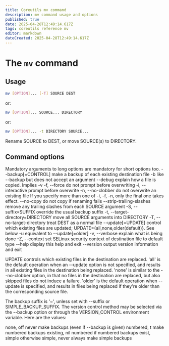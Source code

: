 ```yaml
---
title: Coreutils mv command
description: mv command usage and options
published: true
date: 2025-04-28T12:49:14.617Z
tags: coreutils reference mv
editor: markdown
dateCreated: 2025-04-28T12:49:14.617Z
---
```



# The `mv` command


## Usage

```bash
mv [OPTION]... [-T] SOURCE DEST
```

or:

```bash
mv [OPTION]... SOURCE... DIRECTORY
```

or:

```bash
mv [OPTION]... -t DIRECTORY SOURCE...
```
Rename SOURCE to DEST, or move SOURCE(s) to DIRECTORY.


## Command options

Mandatory arguments to long options are mandatory for short options too.
      --backup[=CONTROL]       make a backup of each existing destination file
  -b                           like --backup but does not accept an argument
      --debug                  explain how a file is copied.  Implies -v
  -f, --force                  do not prompt before overwriting
  -i, --interactive            prompt before overwrite
  -n, --no-clobber             do not overwrite an existing file
If you specify more than one of -i, -f, -n, only the final one takes effect.
      --no-copy                do not copy if renaming fails
      --strip-trailing-slashes  remove any trailing slashes from each SOURCE
                                 argument
  -S, --suffix=SUFFIX          override the usual backup suffix
  -t, --target-directory=DIRECTORY  move all SOURCE arguments into DIRECTORY
  -T, --no-target-directory    treat DEST as a normal file
  --update[=UPDATE]            control which existing files are updated;
                                 UPDATE={all,none,older(default)}.  See below
  -u                           equivalent to --update[=older]
  -v, --verbose                explain what is being done
  -Z, --context                set SELinux security context of destination
                                 file to default type
      --help        display this help and exit
      --version     output version information and exit

UPDATE controls which existing files in the destination are replaced.
'all' is the default operation when an --update option is not specified,
and results in all existing files in the destination being replaced.
'none' is similar to the --no-clobber option, in that no files in the
destination are replaced, but also skipped files do not induce a failure.
'older' is the default operation when --update is specified, and results
in files being replaced if they're older than the corresponding source file.

The backup suffix is '~', unless set with --suffix or SIMPLE_BACKUP_SUFFIX.
The version control method may be selected via the --backup option or through
the VERSION_CONTROL environment variable.  Here are the values:

  none, off       never make backups (even if --backup is given)
  numbered, t     make numbered backups
  existing, nil   numbered if numbered backups exist, simple otherwise
  simple, never   always make simple backups